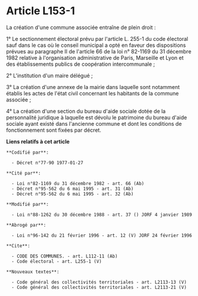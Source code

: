 # Article L153-1

La création d'une commune associée entraîne de plein droit :

1° Le sectionnement électoral prévu par l'article L. 255-1 du code électoral sauf dans le cas où le conseil municipal a opté
en faveur des dispositions prévues au paragraphe II de l'article 66 de la loi n° 82-1169 du 31 décembre 1982 relative à
l'organisation administrative de Paris, Marseille et Lyon et des établissements publics de coopération intercommunale ;

2° L'institution d'un maire délégué ;

3° La création d'une annexe de la mairie dans laquelle sont notamment établis les actes de l'état civil concernant les
habitants de la commune associée ;

4° La création d'une section du bureau d'aide sociale dotée de la personnalité juridique à laquelle est dévolu le patrimoine
du bureau d'aide sociale ayant existé dans l'ancienne commune et dont les conditions de fonctionnement sont fixées par
décret.

**Liens relatifs à cet article**

	**Codifié par**:

	  - Décret n°77-90 1977-01-27

	**Cité par**:

	  - Loi n°82-1169 du 31 décembre 1982 - art. 66 (Ab)
	  - Décret n°95-562 du 6 mai 1995 - art. 31 (Ab)
	  - Décret n°95-562 du 6 mai 1995 - art. 32 (Ab)

	**Modifié par**:

	  - Loi n°88-1262 du 30 décembre 1988 - art. 37 () JORF 4 janvier 1989

	**Abrogé par**:

	  - Loi n°96-142 du 21 février 1996 - art. 12 (V) JORF 24 février 1996

	**Cite**:

	  - CODE DES COMMUNES. - art. L112-11 (Ab)
	  - Code électoral - art. L255-1 (V)

	**Nouveaux textes**:

	  - Code général des collectivités territoriales - art. L2113-13 (V)
	  - Code général des collectivités territoriales - art. L2113-21 (V)
